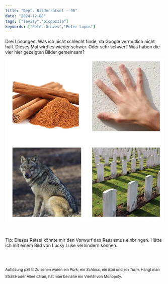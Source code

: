 ```yaml
---
title: "Dept. Bilderrätsel – 95"
date: "2024-12-08"
tags: ["levity","picpuzzle"]
keywords: ["Peter Graves","Peter Lupus"]
---
```

Drei Lösungen. Was ich nicht schlecht finde, da Google vermutlich nicht half. Dieses Mal wird es wieder schwer. Oder sehr schwer?
Was haben die vier hier gezeigten Bilder gemeinsam?
<br/>

<img  src="/assets/img/picpuzzle/picpuzzle95.webp" alt="Bilderrätsel95">

<br/>
<br/>
<br/>

Tip: Dieses Rätsel könnte mir den Vorwurf des Rassismus einbringen. Hätte ich mit einem Bild von Lucky Luke verhindern können.

<br/>
<br/>

<sup>Auflösung pz94: Zu sehen waren ein <i>Park</i>, ein <i>Schloss</i>, ein <i>Bad</i> und ein <i>Turm</i>. Hängt man Straße oder Allee daran, hat man beinahe ein Viertel von Monopoly.
<sup>
